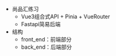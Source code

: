 - 尚品汇练习
  - Vue3组合式API + Pinia + VueRouter
  - Fastapi简易后端
- 结构
  - front_end：前端部分
  - back_end：后端部分